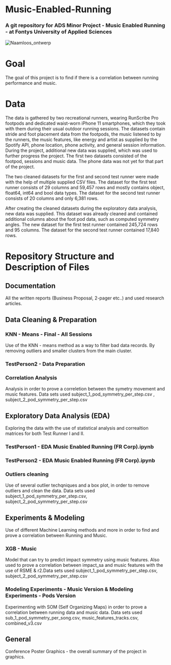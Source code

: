 # Music-Enabled-Running
### A git repository for ADS Minor Project - Music Enabled Running - at Fontys University of Applied Sciences 
![Naamloos_ontwerp](https://user-images.githubusercontent.com/56435256/149590624-5f5041dd-30ee-4a3c-ab78-4a4f17dc9d84.png)
# Goal
The goal of this project is to find if there is a correlation between running performance and music. 

# Data
The data is gathered by two recreational runners, wearing RunScribe Pro footpods and dedicated waist-worn iPhone 11 smartphones, which they took with them during their usual outdoor running sessions. The datasets contain stride and foot placement data from the footpods, the music listened to by the runners, the music features, like energy and artist as supplied by the Spotify API, phone location, phone activity, and general session information. During the project, additional new data was supplied, which was used to further progress the project. The first two datasets consisted of the footpod, sessions and music data. The phone data was not yet for that part of the project. 

The two cleaned datasets for the first and second test runner were made with the help of multiple supplied CSV files. The dataset for the first test runner consists of 29 columns and 59,457 rows and mostly contains object, float64, int64 and bool data types. The dataset for the second test runner consists of 20 columns and only 6,381 rows. 

After creating the cleaned datasets during the exploratory data analysis, new data was supplied. This dataset was already cleaned and contained additional columns about the foot pod data, such as computed symmetry angles. The new dataset for the first test runner contained 245,724 rows and 95 columns. The dataset for the second test runner contained 17,840 rows.
# Repository Structure and Description of Files 
## Documentation
All the written reports (Business Proposal, 2-pager etc..) and used research articles.
## Data Cleaning & Preparation 
### KNN - Means - Final - All Sessions
Use of the KNN - means method as a way to filter bad data records. By removing outliers and smaller clusters from the main cluster. 
### TestPerson2 - Data Preparation
### Correlation Analysis
Analysis in order to prove a correletion between the symetry movement and music features. Data sets used subject_1_pod_symmetry_per_step.csv , subject_2_pod_symmetry_per_step.csv  
## Exploratory Data Analysis (EDA)
Exploring the data with the use of statistical analysis and correaltion matrices for both Test Runner I and II.
### TestPerson1 - EDA Music Enabled Running (FR Corp).ipynb
### TestPerson2 - EDA Music Enabled Running (FR Corp).ipynb
### Outliers cleaning 
Use of several outlier techqniques and a box plot, in order to remove outliers and clean the data. Data sets used subject_1_pod_symmetry_per_step.csv, subject_2_pod_symmetry_per_step.csv  
## Experiments & Modeling
Use of different Machine Learning methods and more in order to find and prove a correlation between Running and Music.
### XGB - Music
Model that can try to predict impact symmetry using music features. Also used to prove a correlation between impact_sa and music features with the use of RSME & r2.Data sets used subject_1_pod_symmetry_per_step.csv, subject_2_pod_symmetry_per_step.csv   
### Modeling Experiments - Music Version & Modeling Experiments - Pods Version
Experimenting with SOM (Self Organizing Maps) in order to prove a correlation between running data and music data. Data sets used sub_1_pod_symmetry_per_song.csv,
music_features_tracks.csv, combined_v3.csv
## General 
Conference Poster Graphics - the overall summary of the project in graphics.  

